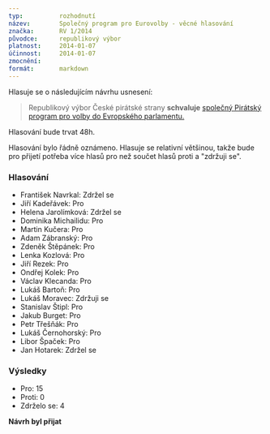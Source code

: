 ```yaml
---
typ:          rozhodnutí
název:        Společný program pro Eurovolby - věcné hlasování 
značka:       RV 1/2014
původce:      republikový výbor
platnost:     2014-01-07
účinnost:     2014-01-07
zmocnění:     
formát:       markdown
---
```


Hlasuje se o následujícím návrhu usnesení:

> Republikový výbor České pirátské strany **schvaluje** [společný Pirátský program pro volby do Evropského parlamentu.](https://www.pirati.cz/zo/spolecnyep2014)

Hlasování bude trvat 48h.

Hlasování bylo řádně oznámeno. Hlasuje se relativní většinou, takže bude pro přijetí potřeba více hlasů pro než součet hlasů proti a "zdržuji se".

### Hlasování

* František Navrkal: Zdržel se
* Jiří Kadeřávek: Pro
* Helena Jarolímková: Zdržel se
* Dominika Michailidu: Pro
* Martin Kučera: Pro
* Adam Zábranský: Pro
* Zdeněk Štěpánek: Pro
* Lenka Kozlová: Pro
* Jiří Rezek: Pro
* Ondřej Kolek: Pro
* Václav Klecanda: Pro
* Lukáš Bartoň: Pro
* Lukáš Moravec: Zdržuji se
* Stanislav Štipl: Pro
* Jakub Burget: Pro
* Petr Třešňák: Pro
* Lukáš Černohorský: Pro
* Libor Špaček: Pro
* Jan Hotarek: Zdržel se

### Výsledky

* Pro: 15
* Proti: 0
* Zdrželo se: 4

**Návrh byl přijat**

